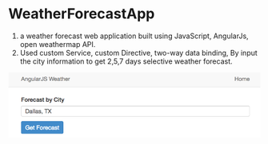# WeatherForecastApp
1. a weather forecast web application built using JavaScript, AngularJs, open weathermap API. <br/>
2. Used custom Service, custom Directive, two-way data binding, By input the city information to get 2,5,7 days selective weather forecast.<br/>

![Alt text](/screenshoot/1.png?raw=true "Optional Title") <br/>
